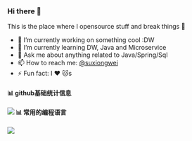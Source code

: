 ### Hi there 👋
This is the place where I opensource stuff and break things :rofl:

- 🔭 I’m currently working on something cool :DW
- 🌱 I’m currently learning DW, Java and Microservice
- 💬 Ask me about anything related to Java/Spring/Sql
- 📫 How to reach me: [@suxiongwei](https://twitter.com/UKy4vyf1YCghXbX)
- ⚡ Fun fact: I :heart: :cat:s

#### 📊 github基础统计信息

<a href="https://github.com/suxiongwei">
  <img align="left" src="https://github-readme-stats.vercel.app/api?username=suxiongwei&count_private=true&show_icons=true&theme=default" />
</a>

#### 📊 常用的编程语言

<a href="https://github.com/suxiongwei">
  <img align="center" src="https://github-readme-stats.vercel.app/api/top-langs/?username=suxiongwei&layout=compact" />
</a>


<!--START_SECTION:waka-->
<!--END_SECTION:waka-->


<!-- BLOG-POST-LIST:START -->
<!-- BLOG-POST-LIST:END -->
